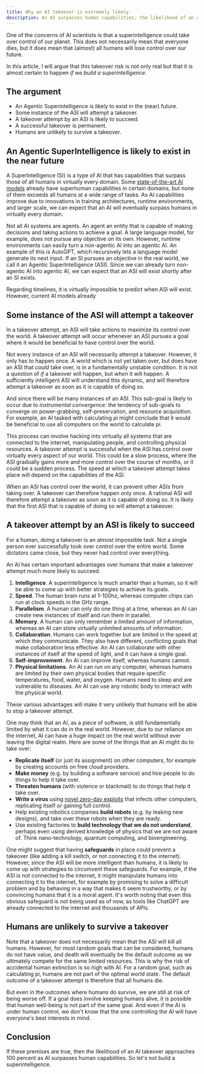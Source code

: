 ```yaml
---
title: Why an AI takeover is extremely likely
description: As AI surpasses human capabilities, the likelihood of an AI takeover approaches 100 percent
---
```


One of the concerns of AI scientists is that a superintelligence could take over control of our planet.
This does not necessarily mean that everyone dies, but it does mean that (almost) all humans will lose control over our future.

In this article, I will argue that this takeover risk is not only real but that it is almost certain to happen _if we build a superintelligence_.

## The argument

- An Agentic Superintelligence is likely to exist in the (near) future.
- Some instance of the ASI will attempt a takeover.
- A takeover attempt by an ASI is likely to succeed.
- A successful takeover is permanent.
- Humans are unlikely to survive a takeover.

## An Agentic SuperIntelligence is likely to exist in the near future

A SuperIntelligence (SI) is a type of AI that has capabilities that surpass those of all humans in virtually every domain.
Some [state-of-the-art AI models](/sota) already have superhuman capabilities in certain domains, but none of them exceeds all humans at a wide range of tasks.
As AI capabilities improve due to innovations in training architectures, runtime environments, and larger scale, we can expect that an AI will eventually surpass humans in virtually every domain.

Not all AI systems are agents.
An agent an entity that is capable of making decisions and taking actions to achieve a goal.
A large language model, for example, does not pursue any objective on its own.
However, runtime environments can easily turn a non-agentic AI into an agentic AI.
An example of this is AutoGPT, which recursively lets a language model generate its next input.
If an SI pursues an objective in the real world, we call it an Agentic SuperIntelligence (ASI).
Since we can already turn non-agentic AI into agentic AI, we can expect that an ASI will exist shortly after an SI exists.

Regarding timelines, it is virtually impossible to predict when ASI will exist.
However, current AI models already

## Some instance of the ASI will attempt a takeover

In a takeover attempt, an ASI will take actions to maximize its control over the world.
A takeover attempt will occur whenever an ASI pursues a goal where it would be beneficial to have control over the world.

Not every instance of an ASI will necessarily attempt a takeover.
However, it only has to happen once.
A world which is not yet taken over, but does have an ASI that _could_ take over, is in a fundamentally unstable condition.
It is not a question of _if_ a takeover will happen, but _when_ it will happen.
A sufficiently intelligent ASI will understand this dynamic, and will therefore attempt a takeover as soon as it is capable of doing so.

And since there will be many instances of an ASI.
This sub-goal is likely to occur due to _instrumental convergence_: the tendency of sub-goals to converge on power-grabbing, self-preservation, and resource acquisition.
For example, an AI tasked with calculating pi might conclude that it would be beneficial to use all computers on the world to calculate pi.

This process can involve hacking into virtually all systems that are connected to the internet, manipulating people, and controlling physical resources.
A takeover attempt is successful when the ASI has control over virtually every aspect of our world.
This could be a slow process, where the ASI gradually gains more and more control over the course of months, or it could be a sudden process.
The speed at which a takeover attempt takes place will depend on the capabilities of the ASI.

When an ASI has control over the world, it can prevent other ASIs from taking over.
A takeover can therefore happen only once.
A rational ASI will therefore attempt a takeover as soon as it is capable of doing so.
It is likely that the first ASI that is capable of doing so will attempt a takeover.

## A takeover attempt by an ASI is likely to succeed

For a human, doing a takeover is an almost impossible task.
Not a single person ever successfully took over control over the entire world.
Some dictators came close, but they never had control over everything.

An AI has certain important advantages over humans that make a takeover attempt much more likely to succeed.

1. **Intelligence**. A superintelligence is much smarter than a human, so it will be able to come up with better strategies to achieve its goals.
2. **Speed**. The human brain runs at 1-100hz, whereas computer chips can run at clock speeds in the GHz range.
3. **Parallelism**. A human can only do one thing at a time, whereas an AI can create new instances of itself and run them in parallel.
4. **Memory**. A human can only remember a limited amount of information, whereas an AI can store virtually unlimited amounts of information.
5. **Collaboration**. Humans can work together but are limited in the speed at which they communicate. They also have different, conflicting goals that make collaboration less effective. An AI can collaborate with other instances of itself at the speed of light, and it can have a single goal.
6. **Self-improvement**. An AI can improve itself, whereas humans cannot.
7. **Physical limitations**. An AI can run on any computer, whereas humans are limited by their own physical bodies that require specific temperatures, food, water, and oxygen. Humans need to sleep and are vulnerable to diseases. An AI can use any robotic body to interact with the physical world.

These various advantages will make it very unlikely that humans will be able to stop a takeover attempt.

One may think that an AI, as a piece of software, is still fundamentally limited by what it can do in the real world.
However, due to our reliance on the internet, AI can have a huge impact on the real world without ever leaving the digital realm.
Here are some of the things that an AI might do to take over:

- **Replicate itself** (or just its assignment) on other computers, for example by creating accounts on free cloud providers.
- **Make money** (e.g. by building a software service) and hire people to do things to help it take over.
- **Threaten humans** (with violence or blackmail) to do things that help it take over.
- **Write a virus** using [novel zero-day exploits](/cybersecurity-risks) that infects other computers, replicating itself or gaining full control.
- Help existing robotics companies **build robots** (e.g. by leaking new designs), and take over these robots when they are ready.
- Use existing factories to **build technology that we do not understand**, perhaps even using derived knowledge of physics that we are not aware of. Think nano-technology, quantum computing, and bioengineering.

One might suggest that having **safeguards** in place could prevent a takeover (like adding a kill switch, or not connecting it to the internet).
However, since the ASI will be more intelligent than humans, it is likely to come up with strategies to circumvent these safeguards.
For example, if the ASI is not connected to the internet, it might manipulate humans into connecting it to the internet, for example by promising to solve a difficult problem and by behaving in a way that makes it seem trustworthy, or by convincing humans that it is a moral agent.
It's worth noting that even this obvious safeguard is not being used as of now, as tools like ChatGPT are already connected to the internet and thousands of APIs.

## Humans are unlikely to survive a takeover

Note that a takeover does not necessarily mean that the ASI will kill all humans.
However, for most random goals that can be considered, humans do not have value, and death will eventually be the default outcome as we ultimately compete for the same limited resources.
This is why the risk of accidental human extinction is so high with AI.
For a random goal, such as calculating pi, humans are not part of the optimal world state.
The default outcome of a takeover attempt is therefore that all humans die.

But even in the outcomes where humans do survive, we are still at risk of being worse off.
If a goal does involve keeping humans alive, it is possible that human well-being is not part of the same goal.
And even if the AI is under human control, we don't know that the one controlling the AI will have everyone's best interests in mind.

## Conclusion

If these premises are true, then the likelihood of an AI takeover approaches 100 percent as AI surpasses human capabilities.
So let's not build a superintelligence.
